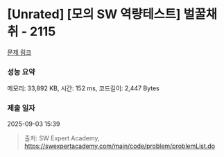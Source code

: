 # [Unrated] [모의 SW 역량테스트] 벌꿀채취 - 2115 

[문제 링크](https://swexpertacademy.com/main/code/problem/problemDetail.do?contestProbId=AV5V4A46AdIDFAWu) 

### 성능 요약

메모리: 33,892 KB, 시간: 152 ms, 코드길이: 2,447 Bytes

### 제출 일자

2025-09-03 15:39



> 출처: SW Expert Academy, https://swexpertacademy.com/main/code/problem/problemList.do